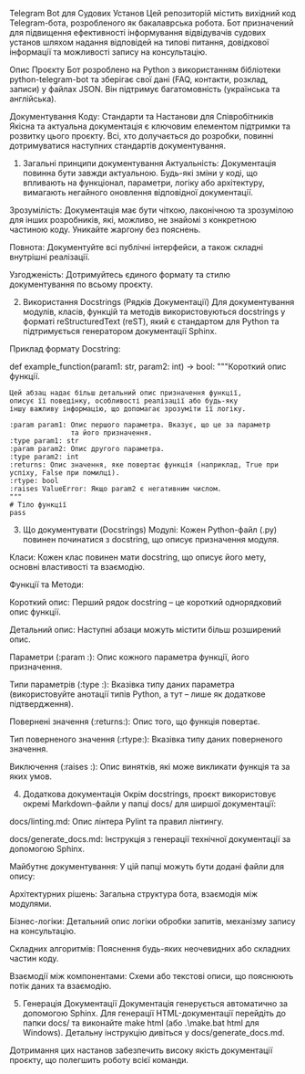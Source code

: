 Telegram Bot для Судових Установ
Цей репозиторій містить вихідний код Telegram-бота, розробленого як бакалаврська робота. Бот призначений для підвищення ефективності інформування відвідувачів судових установ шляхом надання відповідей на типові питання, довідкової інформації та можливості запису на консультацію.

Опис Проєкту
Бот розроблено на Python з використанням бібліотеки python-telegram-bot та зберігає свої дані (FAQ, контакти, розклад, записи) у файлах JSON. Він підтримує багатомовність (українська та англійська).

Документування Коду: Стандарти та Настанови для Співробітників
Якісна та актуальна документація є ключовим елементом підтримки та розвитку цього проєкту. Всі, хто долучається до розробки, повинні дотримуватися наступних стандартів документування.

1. Загальні принципи документування
Актуальність: Документація повинна бути завжди актуальною. Будь-які зміни у коді, що впливають на функціонал, параметри, логіку або архітектуру, вимагають негайного оновлення відповідної документації.

Зрозумілість: Документація має бути чіткою, лаконічною та зрозумілою для інших розробників, які, можливо, не знайомі з конкретною частиною коду. Уникайте жаргону без пояснень.

Повнота: Документуйте всі публічні інтерфейси, а також складні внутрішні реалізації.

Узгодженість: Дотримуйтесь єдиного формату та стилю документування по всьому проєкту.

2. Використання Docstrings (Рядків Документації)
Для документування модулів, класів, функцій та методів використовуються docstrings у форматі reStructuredText (reST), який є стандартом для Python та підтримується генератором документації Sphinx.

Приклад формату Docstring:

def example_function(param1: str, param2: int) -> bool:
    """Короткий опис функції.

    Цей абзац надає більш детальний опис призначення функції,
    описує її поведінку, особливості реалізації або будь-яку
    іншу важливу інформацію, що допомагає зрозуміти її логіку.

    :param param1: Опис першого параметра. Вказує, що це за параметр
                   та його призначення.
    :type param1: str
    :param param2: Опис другого параметра.
    :type param2: int
    :returns: Опис значення, яке повертає функція (наприклад, True при успіху, False при помилці).
    :rtype: bool
    :raises ValueError: Якщо param2 є негативним числом.
    """
    # Тіло функції
    pass

3. Що документувати (Docstrings)
Модулі: Кожен Python-файл (.py) повинен починатися з docstring, що описує призначення модуля.

Класи: Кожен клас повинен мати docstring, що описує його мету, основні властивості та взаємодію.

Функції та Методи:

Короткий опис: Перший рядок docstring – це короткий однорядковий опис функції.

Детальний опис: Наступні абзаци можуть містити більш розширений опис.

Параметри (:param <name>:): Опис кожного параметра функції, його призначення.

Типи параметрів (:type <name>:): Вказівка типу даних параметра (використовуйте анотації типів Python, а тут – лише як додаткове підтвердження).

Повернені значення (:returns:): Опис того, що функція повертає.

Тип поверненого значення (:rtype:): Вказівка типу даних поверненого значення.

Виключення (:raises <ExceptionType>:): Опис винятків, які може викликати функція та за яких умов.

4. Додаткова документація
Окрім docstrings, проєкт використовує окремі Markdown-файли у папці docs/ для ширшої документації:

docs/linting.md: Опис лінтера Pylint та правил лінтингу.

docs/generate_docs.md: Інструкція з генерації технічної документації за допомогою Sphinx.

Майбутнє документування: У цій папці можуть бути додані файли для опису:

Архітектурних рішень: Загальна структура бота, взаємодія між модулями.

Бізнес-логіки: Детальний опис логіки обробки запитів, механізму запису на консультацію.

Складних алгоритмів: Пояснення будь-яких неочевидних або складних частин коду.

Взаємодії між компонентами: Схеми або текстові описи, що пояснюють потік даних та взаємодію.

5. Генерація Документації
Документація генерується автоматично за допомогою Sphinx.
Для генерації HTML-документації перейдіть до папки docs/ та виконайте make html (або .\make.bat html для Windows). Детальну інструкцію дивіться у docs/generate_docs.md.

Дотримання цих настанов забезпечить високу якість документації проєкту, що полегшить роботу всієї команди.   

 

